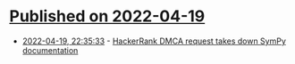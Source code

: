 # [Published on 2022-04-19](index.md)

* [2022-04-19, 22:35:33](https://news.ycombinator.com/item?id=31090266) - [HackerRank DMCA request takes down SymPy documentation](https://github.com/github/dmca/blob/master/2022/04/2022-04-15-hackerrank.md)
